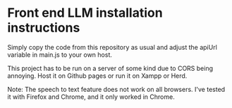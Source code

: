 # Front end LLM installation instructions

Simply copy the code from this repository as usual and adjust the apiUrl variable in main.js to your own host.

This project has to be run on a server of some kind due to CORS being annoying. Host it on Github pages or run it on Xampp or Herd.

Note: The speech to text feature does not work on all browsers. I've tested it with Firefox and Chrome, and it only worked in Chrome.